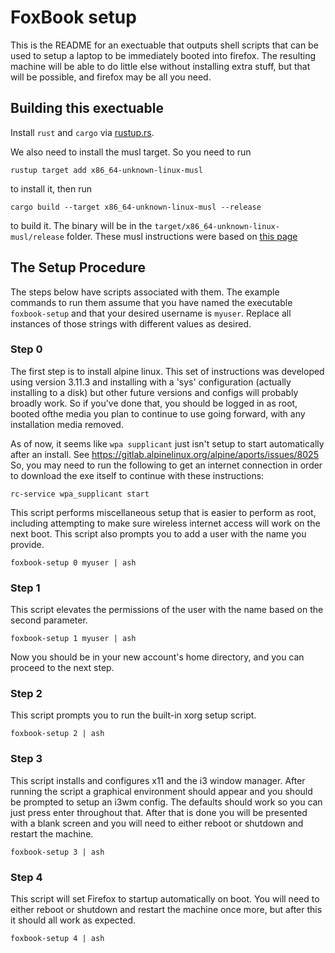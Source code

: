 # FoxBook setup

This is the README for an exectuable that outputs shell scripts that can be used to setup a laptop to be immediately booted into 
firefox. The resulting machine will be able to do little else without installing extra stuff, but that will be possible,
and firefox may be all you need.

## Building this exectuable

Install `rust` and `cargo` via [rustup.rs](https://rustup.rs/).

We also need to install the musl target. So you need to run 

```
rustup target add x86_64-unknown-linux-musl
```

to install it, then run

```
cargo build --target x86_64-unknown-linux-musl --release
```

to build it. The binary will be in the `target/x86_64-unknown-linux-musl/release` folder.
These musl instructions were based on [this page](https://doc.rust-lang.org/edition-guide/rust-2018/platform-and-target-support/musl-support-for-fully-static-binaries.html)

## The Setup Procedure

The steps below have scripts associated with them. The example commands to run them assume that you have named the 
executable `foxbook-setup` and that your desired username is `myuser`. Replace all instances of those strings with 
different values as desired.

### Step 0
The first step is to install alpine linux. This set of instructions was developed using version 3.11.3 and installing 
with a 'sys' configuration (actually installing to a disk) but other future versions and configs will probably broadly
work. So if you've done that, you should be logged in as root, booted ofthe media you plan to continue to use going
forward, with any installation media removed.

As of now, it seems like `wpa supplicant` just isn't setup to start automatically after an install.
See https://gitlab.alpinelinux.org/alpine/aports/issues/8025
So, you may need to run the following to get an internet connection in order to download the exe itself to continue 
with these instructions:

```
rc-service wpa_supplicant start
```

This script performs miscellaneous setup that is easier to perform as root, including attempting to make sure wireless
internet access will work on the next boot. This script also prompts you to add a user with the name you provide.

```
foxbook-setup 0 myuser | ash
```

### Step 1

This script elevates the permissions of the user with the name based on the second parameter.

```
foxbook-setup 1 myuser | ash
```

Now you should be in your new account's home directory, and you can proceed to the next step.

### Step 2

This script prompts you to run the built-in xorg setup script.

```
foxbook-setup 2 | ash
```

### Step 3

This script installs and configures x11 and the i3 window manager. After running the script a graphical environment 
should appear and you should be prompted to setup an i3wm config. The defaults should work so you can just press enter
throughout that. After that is done you will be presented with a blank screen and you will need to either reboot or 
shutdown and restart the machine.

```
foxbook-setup 3 | ash
```

### Step 4

This script will set Firefox to startup automatically on boot. You will need to either reboot or shutdown and restart
the machine once more, but after this it should all work as expected.

```
foxbook-setup 4 | ash
```
